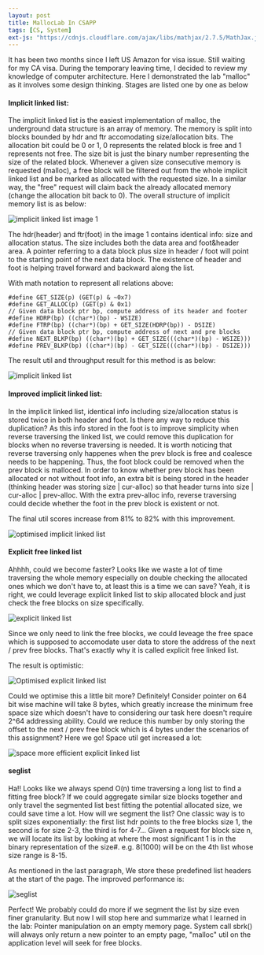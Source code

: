 ```yaml
---
layout: post
title: MallocLab In CSAPP
tags: [CS, System]
ext-js: "https://cdnjs.cloudflare.com/ajax/libs/mathjax/2.7.5/MathJax.js?config=TeX-MML-AM_CHTML"
---
```



It has been two months since I left US Amazon for visa issue. Still waiting for my CA visa. During the temporary leaving time, I decided to review my knowledge of computer architecture. Here I demonstrated the lab "malloc" as it involves some design thinking. Stages are listed one by one as below

#### Implicit linked list: 
The implicit linked list is the easiest implementation of malloc, the underground data structure is an array of memory. The memory is split into blocks bounded by hdr and ftr accomodating size/allocation bits. The allocation bit could be 0 or 1, 0 represents the related block is free and 1 represents not free. The size bit is just the binary number representing the size of the related block. Whenever a given size consecutive memory is requested (malloc), a free block will be filtered out from the whole implicit linked list and be marked as allocated with the requested size. In a similar way, the "free" request will claim back the already allocated memory (change the allocation bit back to 0). The overall structure of implicit memory list is as below: 

![implicit linked list](../img/implicit-linked-list.png)
image 1


The hdr(header) and ftr(foot) in the image 1 contains identical info: size and allocation status. The size includes both the data area and foot&header area. A pointer referring to a data block plus size in header / foot will point to the starting point of the next data block. The existence of header and foot is helping travel forward and backward along the list. 

With math notation to represent all relations above: 

```
#define GET_SIZE(p) (GET(p) & ~0x7)
#define GET_ALLOC(p) (GET(p) & 0x1)
// Given data block ptr bp, compute address of its header and footer
#define HDRP(bp) ((char*)(bp) - WSIZE)
#define FTRP(bp) ((char*)(bp) + GET_SIZE(HDRP(bp)) - DSIZE)
// Given data block ptr bp, compute address of next and pre blocks
#define NEXT_BLKP(bp) ((char*)(bp) + GET_SIZE(((char*)(bp) - WSIZE)))
#define PREV_BLKP(bp) ((char*)(bp) - GET_SIZE(((char*)(bp) - DSIZE)))
```
The result util and throughput result for this method is as below: 

![implicit linked list](../img/implicit-linked-list-result.png)

#### Improved implicit linked list: 
In the implicit linked list, identical info including size/allocation status is stored twice in both header and foot. Is there any way to reduce this duplication? As this info stored in the foot is to improve simplicity when reverse traversing the linked list, we could remove this duplication for blocks when no reverse traversing is needed. It is worth noticing that reverse traversing only happenes when the prev block is free and coalesce needs to be happening. Thus, the foot block could be removed when the prev block is malloced. In order to know whether prev block has been allocated or not without foot info, an extra bit is being stored in the header (thinking header was storing size | cur-alloc) so that header turns into size | cur-alloc | prev-alloc. With the extra prev-alloc info, reverse traversing could decide whether the foot in the prev block is existent or not. 

The final util scores increase from 81% to 82% with this improvement. 

![optimised implicit linked list](../img/optimised-implicit-linked-list.png)

#### Explicit free linked list
Ahhhh, could we become faster? Looks like we waste a lot of time traversing the whole memory especially on double checking the allocated ones which we don't have to, at least this is a time we can save? Yeah, it is right, we could leverage explicit linked list to skip allocated block and just check the free blocks on size specifically. 

![explicit linked list](../img/explicit-linked-list-explanation.png)

Since we only need to link the free blocks, we could leveage the free space which is supposed to accomodate user data to store the address of the next / prev free blocks. That's exactly why it is called explicit free linked list. 

The result is optimistic:

![Optimised explicit linked list](../img/explicit-linked-list.png)

Could we optimise this a little bit more? Definitely! Consider pointer on 64 bit wise machine will take 8 bytes, which greatly increase the minimum free space size which doesn't have to considering our task here doesn't require 2^64 addressing ability. Could we reduce this number by only storing the offset to the next / prev free block which is 4 bytes under the scenarios of this assignment? Here we go! Space util get increased a lot: 

![space more efficient explicit linked list](../img/improved-explicit-linked-list.png)

#### seglist

Ha!! Looks like we always spend O(n) time traversing a long list to find a fitting free block? If we could aggregate similar size blocks together and only travel the segmented list best fitting the potential allocated size, we could save time a lot. How will we segment the list? One classic way is to split sizes exponentially: the first list hdr points to the free blocks size 1, the second is for size 2-3, the third is for 4-7... Given a request for block size n, we will locate its list by looking at where the most significant 1 is in the binary representation of the size#. e.g. 8(1000) will be on the 4th list whose size range is 8-15. 

As mentioned in the last paragraph, We store these predefined list headers at the start of the page. The improved performance is: 

![seglist](../img/seglist.png)

Perfect! We probably could do more if we segment the list by size even finer granularity. But now I will stop here and summarize what I learned in the lab: Pointer manipulation on an empty memory page. System call sbrk() will always only return a new pointer to an empty page, "malloc" util on the application level will seek for free blocks. 
